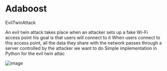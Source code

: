 # Adaboost
EvilTwinAttack

An evil twin attack takes place when an attacker sets up a fake Wi-Fi access point 
his goal is that users will connect to it 
 When users connect to this access point, all the data they share with the network passes through a server controlled by the attacker
we want to do Simple implementation in Python for the evil twin attac

![image](https://user-images.githubusercontent.com/57485490/168141806-d56440ee-3a07-4ebe-a727-510ab7c7d192.png)
